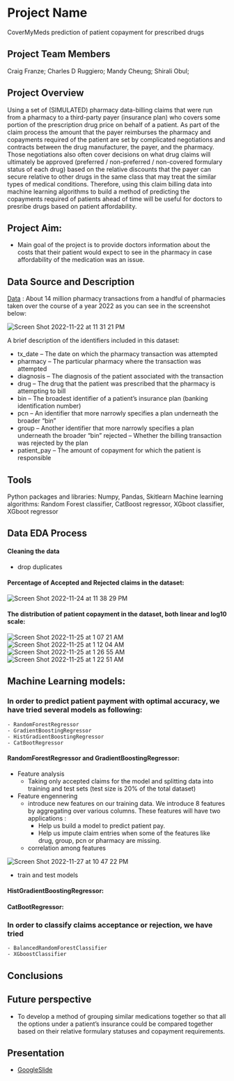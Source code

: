 # Project Name
CoverMyMeds prediction of patient copayment for prescribed drugs  
## Project Team Members
Craig Franze; Charles D Ruggiero; Mandy Cheung; Shirali Obul;
## Project Overview
Using a set of (SIMULATED) pharmacy data-billing claims that were run from a pharmacy to a third-party payer (insurance plan) who covers some portion of the prescription drug price on behalf of a patient. As part of the claim process the amount that the payer reimburses the pharmacy and copayments required of the patient are set by complicated negotiations and contracts between the drug manufacturer, the payer, and the pharmacy. Those negotiations also often cover decisions on what drug claims will ultimately be approved (preferred / non-preferred / non-covered formulary status of each drug) based on the relative discounts that the payer can secure relative to other drugs in the same class that may treat the similar types of medical conditions. Therefore, using this claim billing data into machine learning algorithms to build a method of predicting the copayments required of patients ahead of time will be useful for doctors to presribe drugs based on patient affordability. 
## Project Aim:
- Main goal of the project is to provide doctors information about the costs that their patient would expect to see in the pharmacy in case affordability of the medication was an issue.

## Data Source and Description 
[Data](https://drive.google.com/drive/folders/1ARlKaPluI1mNB7A-Vd7eHrddBdLt60m4) 
: About 14 million pharmacy transactions from a handful of pharmacies taken over the course of a year 2022 as you can see in the screenshot below:

![Screen Shot 2022-11-22 at 11 31 21 PM](https://user-images.githubusercontent.com/65901034/203469662-3520bf76-1bd7-4cbf-a83a-2c4850bd7df8.png)



A brief description of the identifiers included in this dataset:
- tx_date – The date on which the pharmacy transaction was attempted
- pharmacy – The particular pharmacy where the transaction was attempted
- diagnosis – The diagnosis of the patient associated with the transaction
- drug – The drug that the patient was prescribed that the pharmacy is attempting to bill
- bin – The broadest identifier of a patient’s insurance plan (banking identification number) 
- pcn – An identifier that more narrowly specifies a plan underneath the broader “bin”
- group – Another identifier that more narrowly specifies a plan underneath the broader “bin” rejected – Whether the billing transaction was rejected by the plan
- patient_pay – The amount of copayment for which the patient is responsible

## Tools 
Python packages and libraries: Numpy, Pandas, Skitlearn
Machine learning algorithms: Random Forest classifier, CatBoost regressor, XGboot classifier, XGboot regressor


## Data EDA Process
#### Cleaning the data
- drop duplicates
#### Percentage of Accepted and Rejected claims in the dataset:

![Screen Shot 2022-11-24 at 11 38 29 PM](https://user-images.githubusercontent.com/65901034/203902584-384e719c-5af3-4bfd-af36-e17d9a8e5b88.png)

#### The distribution of patient copayment in the dataset, both linear and log10 scale:
![Screen Shot 2022-11-25 at 1 07 21 AM](https://user-images.githubusercontent.com/65901034/203912922-e2c61aa1-e3af-4c08-a24e-42deacaa20ac.png)
![Screen Shot 2022-11-25 at 1 12 04 AM](https://user-images.githubusercontent.com/65901034/203912993-476304f7-47db-48c2-b7f4-6739f22f289c.png)
![Screen Shot 2022-11-25 at 1 26 55 AM](https://user-images.githubusercontent.com/65901034/203914911-89da7c98-ce95-451f-a496-de7b1fce7baa.png)
![Screen Shot 2022-11-25 at 1 22 51 AM](https://user-images.githubusercontent.com/65901034/203914342-5cd96312-a790-467e-af46-8ca5a3ee2230.png)



 

## Machine Learning models:  
### In order to predict patient payment with optimal accuracy, we have tried several models as following:
    - RandomForestRegressor
    - GradientBoostingRegressor
    - HistGradientBoostingRegressor
    - CatBootRegressor
#### RandomForestRegressor and GradientBoostingRegressor: 
- Feature analysis
  - Taking only accepted claims for the model and splitting data into training and test sets (test size is 20% of the total dataset)
- Feature engennering
  - introduce new features on our training data. We introduce 8 features by aggregating over various columns. These features will have two applications :
     - Help us build a model to predict patient pay.
     - Help us impute claim entries when some of the features like drug, group, pcn or pharmacy are missing.
  - correlation among features

![Screen Shot 2022-11-27 at 10 47 22 PM](https://user-images.githubusercontent.com/65901034/204189933-fac0886d-baec-4d9b-a547-5d1202145d79.png)


- train and test models

#### HistGradientBoostingRegressor:

#### CatBootRegressor:

### In order to classify claims acceptance or rejection, we have tried 
    - BalancedRandomForestClassifier
    - XGboostClassifier


## Conclusions 

## Future perspective
- To develop a method of grouping similar medications together so that all the options under a patient’s insurance could be compared together based on their relative formulary statuses and copayment requirements.

## Presentation
- [GoogleSlide](https://docs.google.com/presentation/d/1fUMjhsC_x6y-02GUdo7BRB4d-LaayGNRFovKLvo0F7w/edit?usp=sharing)



